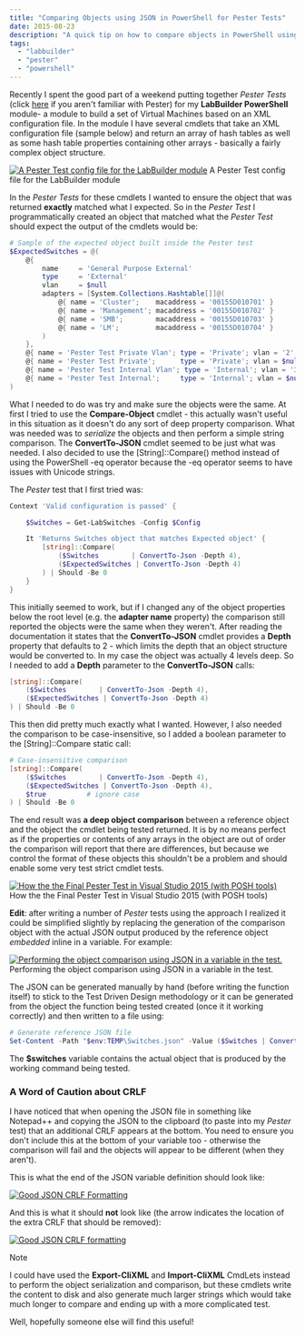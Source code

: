 ```yaml
---
title: "Comparing Objects using JSON in PowerShell for Pester Tests"
date: 2015-08-23
description: "A quick tip on how to compare objects in PowerShell using JSON for Pester tests."
tags:
  - "labbuilder"
  - "pester"
  - "powershell"
---
```


Recently I spent the good part of a weekend putting together _Pester Tests_ (click [here](http://www.powershellmagazine.com/2014/03/12/get-started-with-pester-powershell-unit-testing-framework/) if you aren't familiar with Pester) for my **LabBuilder PowerShell** module- a module to build a set of Virtual Machines based on an XML configuration file. In the module I have several cmdlets that take an XML configuration file (sample below) and return an array of hash tables as well as some hash table properties containing other arrays - basically a fairly complex object structure.

[![A Pester Test config file for the LabBuilder module](/assets/images/blog/ss_vs_pestertestconfigsample.png)](/assets/images/blog/ss_vs_pestertestconfigsample.png) A Pester Test config file for the LabBuilder module

In the _Pester Tests_ for these cmdlets I wanted to ensure the object that was returned **exactly** matched what I expected. So in the _Pester Test_ I programmatically created an object that matched what the _Pester Test_ should expect the output of the cmdlets would be:

```powershell
# Sample of the expected object built inside the Pester test
$ExpectedSwitches = @(
    @{
        name     = 'General Purpose External'
        type     = 'External'
        vlan     = $null
        adapters = [System.Collections.Hashtable[]]@(
            @{ name = 'Cluster';    macaddress = '00155D010701' }
            @{ name = 'Management'; macaddress = '00155D010702' }
            @{ name = 'SMB';        macaddress = '00155D010703' }
            @{ name = 'LM';         macaddress = '00155D010704' }
        )
    },
    @{ name = 'Pester Test Private Vlan'; type = 'Private'; vlan = '2'; adapters = @() },
    @{ name = 'Pester Test Private';      type = 'Private'; vlan = $null; adapters = @() },
    @{ name = 'Pester Test Internal Vlan'; type = 'Internal'; vlan = '3'; adapters = @() },
    @{ name = 'Pester Test Internal';     type = 'Internal'; vlan = $null; adapters = @() }
)
```

What I needed to do was try and make sure the objects were the same. At first I tried to use the **Compare-Object** cmdlet - this actually wasn't useful in this situation as it doesn't do any sort of deep property comparison. What was needed was to _serialize_ the objects and then perform a simple string comparison. The **ConvertTo-JSON** cmdlet seemed to be just what was needed. I also decided to use the \[String\]::Compare() method instead of using the PowerShell -eq operator because the -eq operator seems to have issues with Unicode strings.

The _Pester_ test that I first tried was:

```powershell
Context 'Valid configuration is passed' {

    $Switches = Get-LabSwitches -Config $Config

    It 'Returns Switches object that matches Expected object' {
        [string]::Compare(
            ($Switches        | ConvertTo-Json -Depth 4),
            ($ExpectedSwitches | ConvertTo-Json -Depth 4)
        ) | Should -Be 0
    }
}
```

This initially seemed to work, but if I changed any of the object properties below the root level (e.g. the **adapter name** property) the comparison still reported the objects were the same when they weren't. After reading the documentation it states that the **ConvertTo-JSON** cmdlet provides a **Depth** property that defaults to 2 - which limits the depth that an object structure would be converted to. In my case the object was actually 4 levels deep. So I needed to add a **Depth** parameter to the **ConvertTo-JSON** calls:

```powershell
[string]::Compare(
    ($Switches        | ConvertTo-Json -Depth 4),
    ($ExpectedSwitches | ConvertTo-Json -Depth 4)
) | Should -Be 0
```

This then did pretty much exactly what I wanted. However, I also needed the comparison to be case-insensitive, so I added a boolean parameter to the \[String\]::Compare static call:

```powershell
# Case-insensitive comparison
[string]::Compare(
    ($Switches        | ConvertTo-Json -Depth 4),
    ($ExpectedSwitches | ConvertTo-Json -Depth 4),
    $true          # ignore case
) | Should -Be 0
```

The end result was **a deep object comparison** between a reference object and the object the cmdlet being tested returned. It is by no means perfect as if the properties or contents of any arrays in the object are out of order the comparison will report that there are differences, but because we control the format of these objects this shouldn't be a problem and should enable some very test strict cmdlet tests.

[![How the the Final Pester Test in Visual Studio 2015 (with POSH tools)](/assets/images/blog/ss_vs_pestertest_object_comparison.png)](/assets/images/blog/ss_vs_pestertest_object_comparison.png)
How the the Final Pester Test in Visual Studio 2015 (with POSH tools)

**Edit**: after writing a number of _Pester_ tests using the approach I realized it could be simplified slightly by replacing the generation of the comparison object with the actual JSON output produced by the reference object _embedded_ inline in a variable. For example:

[![Performing the object comparison using JSON in a variable in the test.](/assets/images/blog/ss_vs_pestertest_inline_json1.png)](/assets/images/blog/ss_vs_pestertest_inline_json1.png)
Performing the object comparison using JSON in a variable in the test.

The JSON can be generated manually by hand (before writing the function itself) to stick to the Test Driven Design methodology or it can be generated from the object the function being tested created (once it it working correctly) and then written to a file using:

```powershell
# Generate reference JSON file
Set-Content -Path "$env:TEMP\Switches.json" -Value ($Switches | ConvertTo-Json -Depth 4)
```

The **$switches** variable contains the actual object that is produced by the  working command being tested.

### A Word of Caution about CRLF

I have noticed that when opening the JSON file in something like Notepad++ and copying the JSON to the clipboard (to paste into my _Pester_ test) that an additional CRLF appears at the bottom. You need to ensure you don't include this at the bottom of your variable too - otherwise the comparison will fail and the objects will appear to be different (when they aren't).

This is what the end of the JSON variable definition should look like:

[![Good JSON CRLF Formatting](/assets/images/blog/ss_vs_pestertest_inline_json_good.png)](/assets/images/blog/ss_vs_pestertest_inline_json_good.png)

And this is what it should **not** look like (the arrow indicates the location of the extra CRLF that should be removed):

[![Good JSON CRLF formatting](/assets/images/blog/ss_vs_pestertest_inline_json_bad.png)](/assets/images/blog/ss_vs_pestertest_inline_json_bad.png)

> [!NOTE]
> I could have used the **Export-CliXML** and **Import-CliXML** CmdLets instead to perform the object serialization and comparison, but these cmdlets write the content to disk and also generate much larger strings which would take much longer to compare and ending up with a more complicated test.

Well, hopefully someone else will find this useful!
